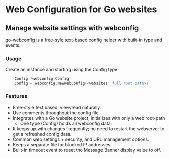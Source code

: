 # Web Configuration for Go websites

## Manage website settings with webconfig
go-webconfig is a free-syle text-based config helper with built-in type and events.

### Usage
Create an instance and starting using the Config type.

``` go
	Config *webconfig.Config
	Config = webconfig.NewWebConfig(<websites' full root path>)
```

### Features
- Free-style text based: view/read naturally.
- Use comments throughout the config file.
- Integrates with a Go website project; initializes with only a web root-path
  *  One type (Config) holds all webconfig data.
- It keeps up with changes frequently; no need to restart the webserver to get a refreshed config data.
- Common web settings + security, and URL management options.
- Keeps a separate file for blocked IP addresses. 
- Built-in timeout event to reset the Message Banner display value to off.

